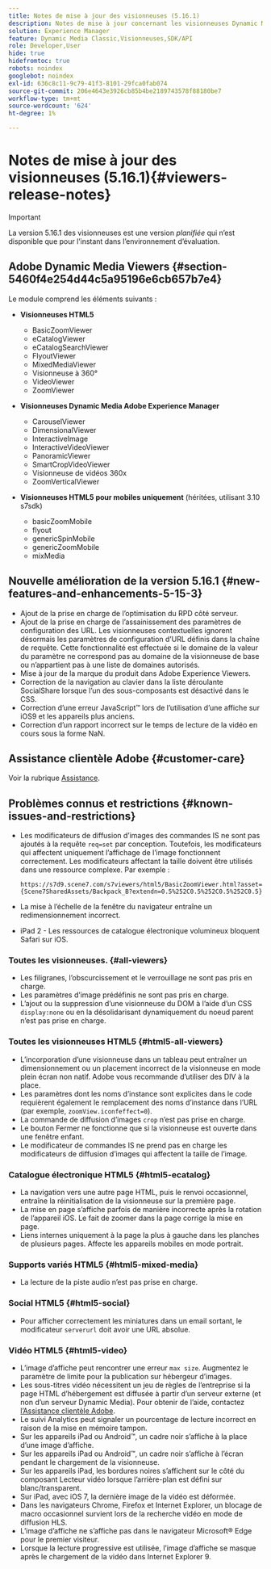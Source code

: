 ```yaml
---
title: Notes de mise à jour des visionneuses (5.16.1)
description: Notes de mise à jour concernant les visionneuses Dynamic Media.
solution: Experience Manager
feature: Dynamic Media Classic,Visionneuses,SDK/API
role: Developer,User
hide: true
hidefromtoc: true
robots: noindex
googlebot: noindex
exl-id: 636c8c11-9c79-41f3-8101-29fca0fab074
source-git-commit: 206e4643e3926cb85b4be2189743578f88180be7
workflow-type: tm+mt
source-wordcount: '624'
ht-degree: 1%

---
```


# Notes de mise à jour des visionneuses (5.16.1){#viewers-release-notes}

<!-- Updated April 06, 2021 for the 5.16.1 release-->

>[!IMPORTANT]
>
>La version 5.16.1 des visionneuses est une version *planifiée* qui n’est disponible que pour l’instant dans l’environnement d’évaluation.

## Adobe Dynamic Media Viewers {#section-5460f4e254d44c5a95196e6cb657b7e4}

Le module comprend les éléments suivants :

* **Visionneuses HTML5**

   * BasicZoomViewer
   * eCatalogViewer
   * eCatalogSearchViewer
   * FlyoutViewer
   * MixedMediaViewer
   * Visionneuse à 360°
   * VideoViewer
   * ZoomViewer

* **Visionneuses Dynamic Media Adobe Experience Manager**

   * CarouselViewer
   * DimensionalViewer
   * InteractiveImage
   * InteractiveVideoViewer
   * PanoramicViewer
   * SmartCropVideoViewer
   * Visionneuse de vidéos 360x
   * ZoomVerticalViewer

* **Visionneuses HTML5 pour mobiles uniquement**  (héritées, utilisant 3.10 s7sdk)

   * basicZoomMobile
   * flyout
   * genericSpinMobile
   * genericZoomMobile
   * mixMedia

## Nouvelle amélioration de la version 5.16.1 {#new-features-and-enhancements-5-15-3}

* Ajout de la prise en charge de l’optimisation du RPD côté serveur.
* Ajout de la prise en charge de l’assainissement des paramètres de configuration des URL. Les visionneuses contextuelles ignorent désormais les paramètres de configuration d’URL définis dans la chaîne de requête. Cette fonctionnalité est effectuée si le domaine de la valeur du paramètre ne correspond pas au domaine de la visionneuse de base ou n’appartient pas à une liste de domaines autorisés.
* Mise à jour de la marque du produit dans Adobe Experience Viewers.
* Correction de la navigation au clavier dans la liste déroulante SocialShare lorsque l’un des sous-composants est désactivé dans le CSS.
* Correction d’une erreur JavaScript™ lors de l’utilisation d’une affiche sur iOS9 et les appareils plus anciens.
* Correction d’un rapport incorrect sur le temps de lecture de la vidéo en cours sous la forme NaN.<!--  (CQ-4310148) -->

## Assistance clientèle Adobe {#customer-care}

Voir la rubrique [Assistance](https://experienceleague.adobe.com/docs/dynamic-media-classic/using/intro/support.html#intro).

## Problèmes connus et restrictions {#known-issues-and-restrictions}

* Les modificateurs de diffusion d’images des commandes IS ne sont pas ajoutés à la requête `req=set` par conception. Toutefois, les modificateurs qui affectent uniquement l’affichage de l’image fonctionnent correctement. Les modificateurs affectant la taille doivent être utilisés dans une ressource complexe. Par exemple :

   `https://s7d9.scene7.com/s7viewers/html5/BasicZoomViewer.html?asset= {Scene7SharedAssets/Backpack_B?extendn=0.5%252C0.5%252C0.5%252C0.5}`

* La mise à l’échelle de la fenêtre du navigateur entraîne un redimensionnement incorrect.
* iPad 2 - Les ressources de catalogue électronique volumineux bloquent Safari sur iOS.

### Toutes les visionneuses. {#all-viewers}

* Les filigranes, l’obscurcissement et le verrouillage ne sont pas pris en charge.
* Les paramètres d’image prédéfinis ne sont pas pris en charge.
* L’ajout ou la suppression d’une visionneuse du DOM à l’aide d’un CSS `display:none` ou en la désolidarisant dynamiquement du noeud parent n’est pas prise en charge.

### Toutes les visionneuses HTML5 {#html5-all-viewers}

* L’incorporation d’une visionneuse dans un tableau peut entraîner un dimensionnement ou un placement incorrect de la visionneuse en mode plein écran non natif. Adobe vous recommande d’utiliser des DIV à la place.
* Les paramètres dont les noms d’instance sont explicites dans le code requièrent également le remplacement des noms d’instance dans l’URL (par exemple, `zoomView.iconfeffect=0`).
* La commande de diffusion d’images `crop` n’est pas prise en charge.
* Le bouton Fermer ne fonctionne que si la visionneuse est ouverte dans une fenêtre enfant.
* Le modificateur de commandes IS ne prend pas en charge les modificateurs de diffusion d’images qui affectent la taille de l’image.

### Catalogue électronique HTML5 {#html5-ecatalog}

* La navigation vers une autre page HTML, puis le renvoi occasionnel, entraîne la réinitialisation de la visionneuse sur la première page.
* La mise en page s’affiche parfois de manière incorrecte après la rotation de l’appareil iOS. Le fait de zoomer dans la page corrige la mise en page.
* Liens internes uniquement à la page la plus à gauche dans les planches de plusieurs pages. Affecte les appareils mobiles en mode portrait.

### Supports variés HTML5 {#html5-mixed-media}

* La lecture de la piste audio n’est pas prise en charge.

### Social HTML5 {#html5-social}

* Pour afficher correctement les miniatures dans un email sortant, le modificateur `serverurl` doit avoir une URL absolue.

### Vidéo HTML5 {#html5-video}

* L’image d’affiche peut rencontrer une erreur `max size`. Augmentez le paramètre de limite pour la publication sur hébergeur d’images.
* Les sous-titres vidéo nécessitent un jeu de règles de l’entreprise si la page HTML d’hébergement est diffusée à partir d’un serveur externe (et non d’un serveur Dynamic Media). Pour obtenir de l’aide, contactez [l’Assistance clientèle Adobe](https://experienceleague.adobe.com/docs/dynamic-media-classic/using/intro/support.html#intro).
* Le suivi Analytics peut signaler un pourcentage de lecture incorrect en raison de la mise en mémoire tampon.
* Sur les appareils iPad ou Android™, un cadre noir s’affiche à la place d’une image d’affiche.
* Sur les appareils iPad ou Android™, un cadre noir s’affiche à l’écran pendant le chargement de la visionneuse.
* Sur les appareils iPad, les bordures noires s’affichent sur le côté du composant Lecteur vidéo lorsque l’arrière-plan est défini sur blanc/transparent.
* Sur iPad, avec iOS 7, la dernière image de la vidéo est déformée.
* Dans les navigateurs Chrome, Firefox et Internet Explorer, un blocage de macro occasionnel survient lors de la recherche vidéo en mode de diffusion HLS.
* L’image d’affiche ne s’affiche pas dans le navigateur Microsoft® Edge pour le premier visiteur.
* Lorsque la lecture progressive est utilisée, l’image d’affiche se masque après le chargement de la vidéo dans Internet Explorer 9.
